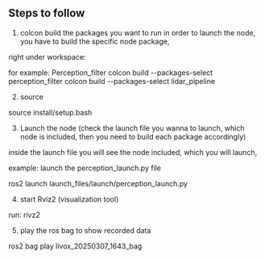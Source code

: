 ## Steps to follow

1. colcon build the packages you want to run
in order to launch the node, you have to build the specific node package,

right under workspace:

for example: Perception_filter
colcon build --packages-select perception_filter
colcon build --packages-select lidar_pipeline

2. source

source install/setup.bash

3. Launch the node (check the launch file you wanna to launch, which node is included, then you need to build each package accordingly)

inside the launch file you will see the node included, which you will launch, 


example: launch the perception_launch.py file

ros2 launch launch_files/launch/perception_launch.py

4. start Rviz2 (visualization tool)

run: rivz2

5. play the ros bag to show recorded data

ros2 bag play livox_20250307_1643_bag

